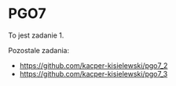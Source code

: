# PGO7

To jest zadanie 1.

Pozostale zadania:
- https://github.com/kacper-kisielewski/pgo7_2
- https://github.com/kacper-kisielewski/pgo7_3
